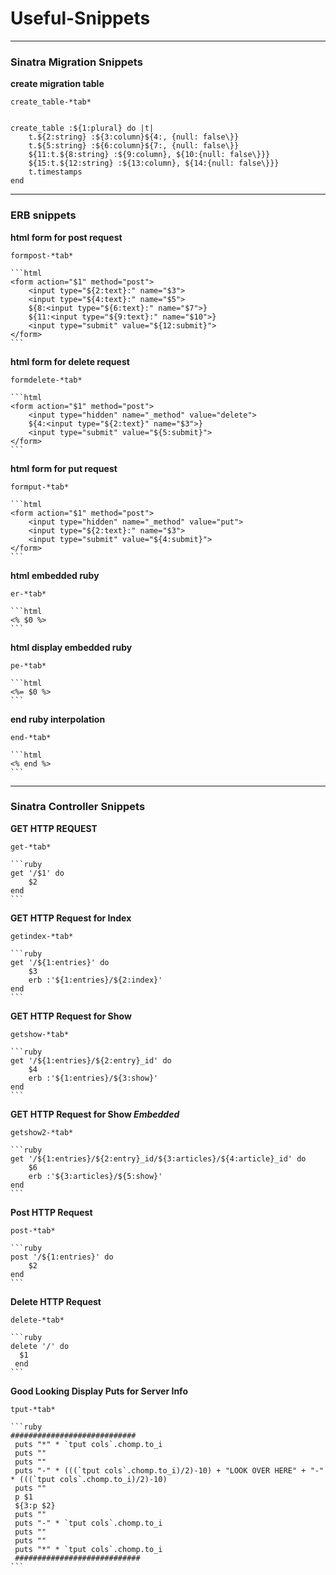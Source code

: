 # Useful-Snippets #

__________________________________________________________________
### Sinatra Migration Snippets ###

__create migration table__

	create_table-*tab*
	
	
	create_table :${1:plural} do |t|
		t.${2:string} :${3:column}${4:, {null: false\}}
		t.${5:string} :${6:column}${7:, {null: false\}}
		${11:t.${8:string} :${9:column}, ${10:{null: false\}}}
		${15:t.${12:string} :${13:column}, ${14:{null: false\}}}
		t.timestamps
	end
	
__________________________________________________________________
### ERB snippets ###
__html form for post request__

	formpost-*tab*
	
	```html
	<form action="$1" method="post">
		<input type="${2:text}:" name="$3">
		<input type="${4:text}:" name="$5">
		${8:<input type="${6:text}:" name="$7">}
		${11:<input type="${9:text}:" name="$10">}
		<input type="submit" value="${12:submit}">
	</form>
	```

__html form for delete request__

	formdelete-*tab*
	
	```html
	<form action="$1" method="post">
		<input type="hidden" name="_method" value="delete">
		${4:<input type="${2:text}" name="$3">}
		<input type="submit" value="${5:submit}">
 	</form>
	```
	
__html form for put request__

	formput-*tab*
	
	```html
	<form action="$1" method="post">
		<input type="hidden" name="_method" value="put">
		<input type="${2:text}:" name="$3">
		<input type="submit" value="${4:submit}">
	</form>
	```

__html embedded ruby__

	er-*tab*
	
	```html
	<% $0 %>
	```
__html display embedded ruby__

	pe-*tab*
	
	```html
	<%= $0 %>
	```
	
__end ruby interpolation__

	end-*tab*
	
	```html
	<% end %>
	```
	

__________________________________________________________________
### Sinatra Controller Snippets 

__GET HTTP REQUEST__

	get-*tab*
	
	```ruby
	get '/$1' do
  		$2
	end
	```

__GET HTTP Request for Index__

	getindex-*tab*
	
	```ruby
	get '/${1:entries}' do
  		$3
		erb :'${1:entries}/${2:index}'
	end
	```
	
__GET HTTP Request for Show__

	getshow-*tab*
	
	```ruby
	get '/${1:entries}/${2:entry}_id' do
		$4
		erb :'${1:entries}/${3:show}'
	end
	```
	
__GET HTTP Request for Show *Embedded*__

	getshow2-*tab*
	
	```ruby
	get '/${1:entries}/${2:entry}_id/${3:articles}/${4:article}_id' do
  		$6
		erb :'${3:articles}/${5:show}'
	end
	```
__Post HTTP Request__

	post-*tab*
	
	```ruby
	post '/${1:entries}' do 
		$2
	end
	```

__Delete HTTP Request__

	delete-*tab*
	
	```ruby
	delete '/' do
	  $1
	 end
	```
__Good Looking Display Puts for Server Info__

	tput-*tab*
	
	```ruby
	############################
	 puts "*" * `tput cols`.chomp.to_i
	 puts ""
	 puts ""
	 puts "-" * (((`tput cols`.chomp.to_i)/2)-10) + "LOOK OVER HERE" + "-" * (((`tput cols`.chomp.to_i)/2)-10)
	 puts ""
	 p $1
	 ${3:p $2}
	 puts ""
	 puts "-" * `tput cols`.chomp.to_i
	 puts ""
	 puts ""
	 puts "*" * `tput cols`.chomp.to_i
	 ############################
	```


